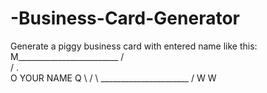 # -Business-Card-Generator
Generate a piggy business card with entered name like this:
   M_________________________
  /                          \
 /   .                        \
O          YOUR NAME           Q
 \                            /
  \  ______________________  / 
    W                       W
